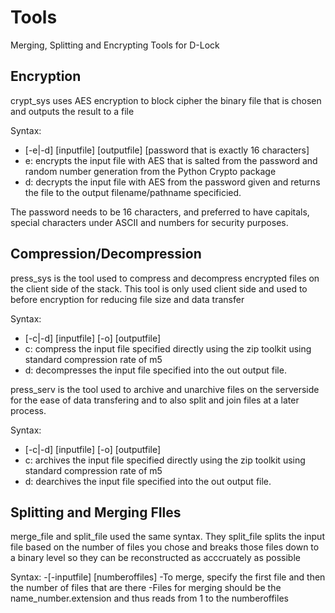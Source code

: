 # Tools
Merging, Splitting and Encrypting Tools for D-Lock
## Encryption
crypt_sys uses AES encryption to block cipher the binary file that is chosen and outputs the result to a file

   Syntax:
  - [-e|-d] [inputfile] [outputfile] [password that is exactly 16 characters]
  - e: encrypts the input file with AES that is salted from the password and random number generation from the Python Crypto package
  - d: decrypts the input file with AES from the password given and returns the file to the output filename/pathname specificied.
  
  The password needs to be 16 characters, and preferred to have capitals, special characters under ASCII and  numbers for security purposes.
  
## Compression/Decompression
press_sys is the tool used to compress and decompress encrypted files on the client side of the stack. This tool is only used client side and used to before encryption for reducing file size and data transfer
 
 Syntax:
  - [-c|-d] [inputfile] [-o] [outputfile]
  - c: compress the input file specified directly using the zip toolkit using standard compression rate of m5
  - d: decompresses the input file specified into the out output file.

press_serv is the tool used to archive and unarchive files on the serverside for the ease of data transfering and to also split and join files at a later process.

 Syntax:
  - [-c|-d] [inputfile] [-o] [outputfile]
  - c: archives the input file specified directly using the zip toolkit using standard compression rate of m5
  - d: dearchives the input file specified into the out output file. 
  
## Splitting and Merging FIles
merge_file and split_file used the same syntax. They split_file splits the input file based on the number of files you chose and breaks those files down to a binary level so they can be reconstructed as acccruately as possible

 Syntax:
  -[-inputfile] [numberoffiles]
  -To merge, specify the first file and then the number of files that are there
  -Files for merging should be the name_number.extension and thus reads from 1 to the numberoffiles
